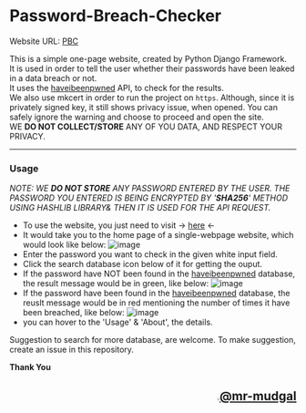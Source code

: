 # Password-Breach-Checker
Website URL: [PBC](https://bit.ly/pbc_RM)  

This is a simple one-page website, created by Python Django Framework.  
It is used in order to tell the user whether their passwords have been leaked in a data breach or not.  
It uses the [haveibeenpwned](https://haveibeenpwned.com) API, to check for the results.  
We also use mkcert in order to run the project on ```https```. Although, since it is privately signed key, it still shows privacy issue, when opened. You can safely ignore the warning and choose to proceed and open the site.  
WE **DO NOT COLLECT/STORE** ANY OF YOU DATA, AND RESPECT YOUR PRIVACY.
***
### Usage
_NOTE: WE **DO NOT STORE** ANY PASSWORD ENTERED BY THE USER. THE PASSWORD YOU ENTERED IS BEING ENCRYPTED BY '**SHA256**' METHOD USING HASHLIB LIBRARY& THEN IT IS USED FOR THE API REQUEST._
- To use the website, you just need to visit -> [here](https://bit.ly/pbc_RM) <-
- It would take you to the home page of a single-webpage website, which would look like below:
![image](https://github.com/mr-mudgal/Password-Breach-Checker/assets/100049039/693d7996-f0c9-4a51-a30e-6d575cf13939)
- Enter the password you want to check in the given white input field.
- Click the search database icon below of it for getting the ouput.
- If the password have NOT been found in the [haveibeenpwned](https://haveibeenpwned.com) database, the result message would be in green, like below:
![image](https://github.com/mr-mudgal/Password-Breach-Checker/assets/100049039/687247f8-1e06-4be9-86e3-47424b87bd2e)
- If the password have been found in the [haveibeenpwned](https://haveibeenpwned.com) database, the reuslt message would be in red mentioning the number of times it have been breached, like below:
![image](https://github.com/mr-mudgal/Password-Breach-Checker/assets/100049039/f211f30f-6afc-4a17-8a96-d2a070570da5)
- you can hover to the 'Usage' & 'About', the details.


Suggestion to search for more database, are welcome. To make suggestion, create an issue in this repository.

**Thank You**
<h2 align="right"><img src="https://github.com/mr-mudgal/Password-Breach-Checker/assets/100049039/dcf0239b-838f-41d9-b1c4-71df543ec07d" width="3%""><a href="https://github.com/mr-mudgal">@mr-mudgal</a></h2>
